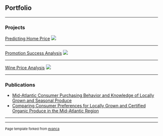 ## Portfolio

---

### Projects 

[Predicting Home Price](https://github.com/AmyJoCN/Predicting-Home-Price)
<img src="images/dummy_thumbnail.jpg?raw=true"/>

---
[Promotion Success Analysis](https://github.com/AmyJoCN/Promotion-Success-Analysis)
<img src="images/dummy_thumbnail.jpg?raw=true"/>

---
[Wine Price Analysis](https://github.com/AmyJoCN/Wine-Price-Analysis)
<img src="images/dummy_thumbnail.jpg?raw=true"/>

---

### Publications

- [Mid-Atlantic Consumer Purchasing Behavior and Knowledge of Locally Grown and Seasonal Produce](http://www.joe.org/joe/2013april/rb4.php)
- [Comparing Consumer Preferences for Locally Grown and Certified Organic Produce in the Mid-Atlantic Region](http://horttech.ashspublications.org/content/23/1/74.full)

---




---
<p style="font-size:11px">Page template forked from <a href="https://github.com/evanca/quick-portfolio">evanca</a></p>
<!-- Remove above link if you don't want to attibute -->
